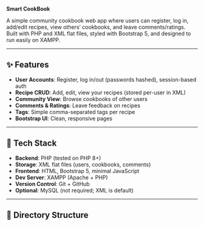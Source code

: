 **Smart CookBook**

A simple community cookbook web app where users can register, log in, add/edit recipes, view others’ cookbooks, and leave comments/ratings.  
Built with PHP and XML flat files, styled with Bootstrap 5, and designed to run easily on XAMPP.

---

## ✨ Features

- **User Accounts**: Register, log in/out (passwords hashed), session-based auth
- **Recipe CRUD**: Add, edit, view your recipes (stored per-user in XML)
- **Community View**: Browse cookbooks of other users
- **Comments & Ratings**: Leave feedback on recipes
- **Tags**: Simple comma-separated tags per recipe
- **Bootstrap UI**: Clean, responsive pages

---

## 🧰 Tech Stack

- **Backend**: PHP (tested on PHP 8+)
- **Storage**: XML flat files (users, cookbooks, comments)
- **Frontend**: HTML, Bootstrap 5, minimal JavaScript
- **Dev Server**: XAMPP (Apache + PHP)
- **Version Control**: Git + GitHub  
- **Optional**: MySQL (not required; XML is default)

---

## 📂 Directory Structure

